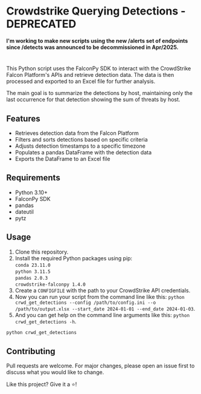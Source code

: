 # Crowdstrike Querying Detections - DEPRECATED 

**I'm working to make new scripts using the new /alerts set of endpoints since /detects was announced to be decommissioned in Apr/2025.**
#

This Python script uses the FalconPy SDK to interact with the CrowdStrike Falcon Platform's APIs and retrieve detection data. The data is then processed and exported to an Excel file for further analysis.

The main goal is to summarize the detections by host, maintaining only the last occurrence for that detection showing the sum of threats by host.

## Features

- Retrieves detection data from the Falcon Platform
- Filters and sorts detections based on specific criteria
- Adjusts detection timestamps to a specific timezone
- Populates a pandas DataFrame with the detection data
- Exports the DataFrame to an Excel file

## Requirements

- Python 3.10+
- FalconPy SDK
- pandas
- dateutil
- pytz

## Usage

1. Clone this repository.
2. Install the required Python packages using pip:<br/>
`conda 23.11.0`<br/>
`python 3.11.5`<br/>
`pandas 2.0.3`<br/>
`crowdstrike-falconpy 1.4.0`<br/>
1. Create a `CONFIGFILE` with the path to your CrowdStrike API credentials.
2. Now you can run your script from the command line like this: `python crwd_get_detections --config /path/to/config.ini --o /path/to/output.xlsx --start_date 2024-01-01 --end_date 2024-01-03`.
3. And you can get help on the command line arguments like this: `python crwd_get_detections -h`.
```python
python crwd_get_detections
```
## Contributing
Pull requests are welcome. For major changes, please open an issue first to discuss what you would like to change.

Like this project? Give it a ⭐!
